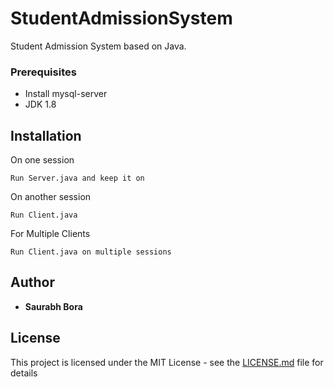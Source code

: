 # StudentAdmissionSystem
Student Admission System based on Java.

### Prerequisites

* Install mysql-server
* JDK 1.8

## Installation
On one session
```
Run Server.java and keep it on
```
On another session
```
Run Client.java
```
For Multiple Clients
```
Run Client.java on multiple sessions
```

## Author

* **Saurabh Bora** 

## License

This project is licensed under the MIT License - see the [LICENSE.md](LICENSE.md) file for details

